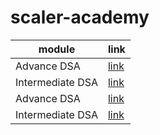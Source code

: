 # scaler-academy



| module           | link                                                                                   |
|------------------|----------------------------------------------------------------------------------------|
| Advance DSA      | [link](https://github.com/pashmash372/scaler-academy/blob/master/Advance%20DSA/README.md) |
| Intermediate DSA | [link](https://github.com/pashmash372/scaler-academy/blob/master/Intermediate%20DSA/README.md) |
| Advance DSA      | [link]( .Advance%20DSA/README.md)                                                      |
| Intermediate DSA | [link](https://github.com/pashmash372/scaler-academy/blob/master/Intermediate%20DSA/README.md) |